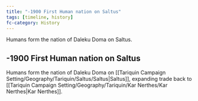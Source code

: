 ```yaml
---
title: "-1900 First Human nation on Saltus"
tags: [timeline, history]
fc-category: History
---
```

<span class='ob-timelines'
	data-date='-1900-00-00-00'
	data-title='First Human nation on Saltus'
	data-class='orange'>Humans form the nation of Daleku Doma on Saltus.</span>
## -1900 First Human nation on Saltus
Humans form the nation of Daleku Doma on [[Tariquin Campaign Setting/Geography/Tariquin/Saltus/Saltus|Saltus]], expanding trade back to [[Tariquin Campaign Setting/Geography/Tariquin/Kar Nerthes/Kar Nerthes|Kar Nerthes]].

